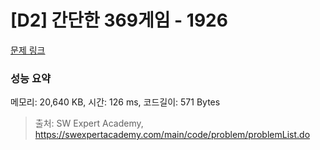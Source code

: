 # [D2] 간단한 369게임 - 1926 

[문제 링크](https://swexpertacademy.com/main/code/problem/problemDetail.do?contestProbId=AV5PTeo6AHUDFAUq) 

### 성능 요약

메모리: 20,640 KB, 시간: 126 ms, 코드길이: 571 Bytes



> 출처: SW Expert Academy, https://swexpertacademy.com/main/code/problem/problemList.do